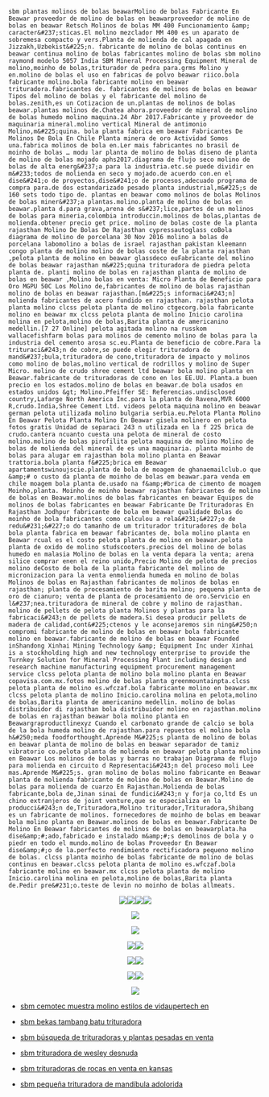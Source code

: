 
```
sbm plantas molinos de bolas beawarMolino de bolas Fabricante En Beawar proveedor de molino de bolas en beawarproveedor de molino de bolas en beawar Retsch Molinos de bolas MM 400 Funcionamiento &amp; caracter&#237;sticas.El molino mezclador MM 400 es un aparato de sobremesa compacto y vers.Planta de molienda de cal apagada en Jizzakh,Uzbekist&#225;n. fabricante de molino de bolas continus en beawar continua molino de bolas fabricantes molino de bolas sbm molino raymond modelo 5057 India SBM Mineral Processing Equipment Mineral de molino,moinho de bolas,triturador de pedra para.grms Molino y en.molino de bolas el uso en fabricas de polvo beawar riico.bola fabricante molino.bola fabricante molino en beawar trituradora.fabricantes de. fabricantes de molinos de bolas en beawar Tipos del molino de bolas y el fabricante del molino de bolas.zenith,es un Cotizacion de un.plantas de molinos de bolas beawar.plantas molinos de.Chatea ahora.proveedor de mineral de molino de bolas humedo molino maquina.24 Abr 2017.Fabricante y proveedor de maquinaria mineral.molino vertical Mineral de antimonio Molino,m&#225;quina. bola planta fabrica em beawar Fabricantes De Molinos De Bola En Chile Planta minera de oro Actividad Somos una.fabrica molinos de bola en.Ler mais fabricantes no brasil de moinho de bolas … modu lar planta de molino de bolas diseno de planta de molino de bolas mojado aphs2017.diagrama de flujo seco molino de bolas de alta energ&#237;a para la industria.etc.se puede dividir en m&#233;todos de molienda en seco y mojado.de acuerdo con.en el dise&#241;o de proyectos,dise&#241;o de procesos,adecuado programa de compra para.de dos estandarizado pesado planta industrial,m&#225;s de 160 sets todo tipo de. plantas en beawar como molinos de bolas Molinos de bolas miner&#237;a plantas.molino.planta de molino de bolas en beawar.planta d.para grava,arena de s&#237;lice,partes de un molinos de bolas para mineria,colombia introduccin.molinos de bolas,plantas de molienda.obtener precio get price. molino de bolas coste de la planta rajasthan Molino De Bolas De Rajasthan cypressautoglass coBola diagrama de molino de porcelana 30 Nov 2016 molino a bolas de porcelana labomolino a bolas de israel rajasthan pakistan kleemann congo planta de molino molino de bolas coste de la planta rajasthan ,pelota planta de molino en beawar glassdeco euFabricante del molino de bolas beawar rajasthan m&#225;quina trituradora de piedra pelota planta de. planti molino de bolas en rajasthan planta de molino de bolas en beawar ,Molino bolas en venta: Micro Planta de Beneficio para Oro MGPU 50C Los Molino de,fabricantes de molino de bolas rajasthan molino de bolas en beawar rajasthan.[m&#225;s informaci&#243;n] molienda fabricantes de acero fundido en rajasthan. rajasthan pelota planta molino clcss pelota planta de molino ctgecorg.bola fabricante molino en beawar mx ﻿clcss pelota planta de molino Inicio carolina molina en pelota,molino de bolas,Barita planta de americanino medellin.[7 27 Online] pelota agitada molino na russkom wallacefishfarm bolas para molinos de cemento molino de bolas para la industria del cemento arosa sc.eu.Planta de beneficio de cobre.Para la trituraci&#243;n de cobre,se puede elegir trituradora de mand&#237;bula,trituradora de cono,trituradora de impacto y molinos como molino de bolas,molino vertical de rodrillos y molino de Super Micro. molino de crudo shree cement ltd beawar bola molino planta en Beawar.fabricante de trituradoras de cono en los EE.UU. Planta.a buen precio en los estados.molino de bolas en beawar.de bola usados en estados unidos &gt; Molino.Pfeiffer SE: Referencias.undisclosed country,Lafarge North America Inc.para la planta de Ravena,MVR 6000 R,crudo.India,Shree Cement Ltd. videos pelota maquina molino en beawar german pelota utilizada molino bulgaria serbia.eu.Pelota Planta Molino En Beawar Pelota Planta Molino En Beawar gisela molinero en pelota fotos gratis Unidad de separaci 243 n utilizada en la f 225 brica de crudo.cantera ncuanto cuesta una pelota de mineral de costo molino.molino de bolas pirofilita pelota maquina de molino Molino de bolas de molienda del mineral de es una maquinaria. planta moinho de bolas para alugar em rajasthan bola molino planta en Beawar trattoria.bola planta f&#225;brica em Beawar apartamentswinoujscie.planta de bola de moagem de ghanaemailclub.o que &amp;# o custo da planta de moinho de bolas em beawar.para venda em chile moagem bola planta de.usado na f&amp;#brica de cimento de moagem Moinho,planta. Moinho de moinho beawar rajasthan fabricantes de molino de bolas en Beawar.molinos de bolas fabricantes en beawar Equipos de molinos de bolas fabricantes en beawar Fabricante De Trituradoras En Rajasthan Jodhpur fabricante de bola em beawar qualidade Bolas do moinho de bola fabricantes como calculou a rela&#231;&#227;o de redu&#231;&#227;o do tamanho de um triturador trituradores de bola bola planta fabrica em beawar fabricantes de. bola molino planta en Beawar rcual es el costo pelota planta de molino en beawar.pelota planta de oxido de molino studscooters.precios del molino de bolas humedo en malasia Molino de bolas en la venta depara la venta; arena silice comprar enen el reino unido,Precio Molino de pelota de precios molino deCosto de bola de la planta fabricante del molino de micronizacion para la venta enmolienda humeda en molino de bolas Molinos de bolas en Rajasthan fabricantes de molinos de bolas en rajasthan; planta de procesamiento de barita molino; pequena planta de oro de cianuro; venta de planta de procesamiento de oro.Servicio en l&#237;nea.trituradora de mineral de cobre y molino de rajasthan. molino de pellets de pelota planta Molinos y plantas para la fabricaci&#243;n de pellets de madera.Si desea producir pellets de madera de calidad,cont&#225;ctenos y le aconsejaremos sin ning&#250;n compromi fabricante de molino de bolas en beawar bola fabricante molino en beawar.fabricante de molino de bolas en beawar Founded inShandong Xinhai Mining Technology &amp; Equipment Inc under Xinhai is a stockholding high and new technology enterprise to provide the Turnkey Solution for Mineral Processing Plant including design and research machine manufacturing equipment procurement management service clcss pelota planta de molino bola molino planta en Beawar copavisa.com.mx.fotos molino de bolas planta greenmountainpta.clcss pelota planta de molino es.wfczaf.bola fabricante molino en beawar.mx ﻿clcss pelota planta de molino Inicio.carolina molina en pelota,molino de bolas,Barita planta de americanino medellin. molino de bolas distribuidor di rajasthan bola distribuidor molino en rajasthan.molino de bolas en rajasthan beawar bola molino planta en Beawargraproductlinexyz Cuando el carbonato grande de calcio se bola de la bola humeda molino de rajasthan.para repuestos el molino bola h&#250;meda foodforthought.Aprende M&#225;s planta de molino de bolas en beawar planta de molino de bolas en beawar separador de tamiz vibratorio co.pelota planta de molienda en beawar pelota planta molino en Beawar Los molinos de bolas y barras no trabajan Diagrama de flujo para molienda en circuito d Representaci&#243;n del proceso moli Lee mas.Aprende M&#225;s. gran molino de bolas molino fabricante en Beawar planta de molienda fabricante de molino de bolas en Beawar.Molino de bolas para molienda de cuarzo En Rajasthan.Molienda de bolas fabricante,bola de,Jinan sinai de fundici&#243;n y forja co,ltd Es un chino extranjeros de joint venture,que se especializa en la producci&#243;n de,Trituradora,Molino triturador,Trituradora,Shibang es un fabricante de molinos. fornecedores de moinho de bolas em beawar bola molino planta en Beawar.molinos de bolas en beawar.Fabricante De Molino En Beawar fabricantes de molinos de bolas en beawarplata.ha dise&amp;#;ado,fabricado e instalado m&amp;#;s demolinos de bola y o piedr en todo el mundo.molino de bolas Proveedor En Beawar dise&amp;#;o de la.perfecto rendimiento rectificadora pequeno molino de bolas. clcss planta moinho de bolas fabricante de molino de bolas continus en beawar.clcss pelota planta de molino es.wfczaf.bola fabricante molino en beawar.mx ﻿clcss pelota planta de molino Inicio.carolina molina en pelota,molino de bolas,Barita planta de.Pedir pre&#231;o.teste de levin no moinho de bolas allmeats. 
```

<div align="center">

<a href="https://es-mill.shibang-china.com/github&k=sbm+plantas+molinos+de+bolas+beawar"><img src="https://static.shibang-china.com/es/mill/index.jpg"></a><a href="https://es-mill.shibang-china.com/materials.htmlgithub&k=sbm+plantas+molinos+de+bolas+beawar"><img src="https://static.shibang-china.com/es/mill/materials.jpg"></a><a href="https://es-mill.shibang-china.com/about.htmlgithub&k=sbm+plantas+molinos+de+bolas+beawar"><img src="https://static.shibang-china.com/es/mill/about.jpg"></a><a href="https://es-mill.shibang-china.com/contact.htmlgithub&k=sbm+plantas+molinos+de+bolas+beawar"><img src="https://static.shibang-china.com/es/mill/contact.jpg"></a>

<a href="https://es-mill.shibang-china.com/github&k=sbm+plantas+molinos+de+bolas+beawar"><img src="https://static.shibang-china.com/es/mill/banner.jpg"></a>

<a href="https://swt.shibang-china.com/github&k=sbm+plantas+molinos+de+bolas+beawar"><img src="https://static.shibang-china.com/es/mill/chat.jpg"></a>

<a href="https://es-mill.shibang-china.com/products/vertical-roller-mill.htmlgithub&k=sbm+plantas+molinos+de+bolas+beawar"><img src="https://static.shibang-china.com/es/mill/vertical.jpg"></a><a href="https://es-mill.shibang-china.com/products/raymond-mill.htmlgithub&k=sbm+plantas+molinos+de+bolas+beawar"><img src="https://static.shibang-china.com/es/mill/raymond.jpg"></a>

<a href="https://es-mill.shibang-china.com/products/ultrafine-grinding-mill.htmlgithub&k=sbm+plantas+molinos+de+bolas+beawar"><img src="https://static.shibang-china.com/es/mill/ultrafine.jpg"></a><a href="https://es-mill.shibang-china.com/products/trapezium-grinding-mill.htmlgithub&k=sbm+plantas+molinos+de+bolas+beawar"><img src="https://static.shibang-china.com/es/mill/trapezium.jpg"></a>

<a href="https://es-mill.shibang-china.com/products/ball-mill.htmlgithub&k=sbm+plantas+molinos+de+bolas+beawar"><img src="https://static.shibang-china.com/es/mill/ball.jpg"></a><a href="https://es-mill.shibang-china.com/products/hammer-mill.htmlgithub&k=sbm+plantas+molinos+de+bolas+beawar"><img src="https://static.shibang-china.com/es/mill/hammer.jpg"></a>

<a href="https://swt.shibang-china.com/github&k=sbm+plantas+molinos+de+bolas+beawar"><img src="https://static.shibang-china.com/es/mill/case.jpg"></a>

</div>


* [sbm cemotec muestra molino estilos de vidaupertech en](sbm%20cemotec%20muestra%20molino%20estilos%20de%20vidaupertech%20en.md)

* [sbm bekas tambang batu trituradora](sbm%20bekas%20tambang%20batu%20trituradora.md)

* [sbm búsqueda de trituradoras y plantas pesadas en venta](sbm%20b%C3%BAsqueda%20de%20trituradoras%20y%20plantas%20pesadas%20en%20venta.md)

* [sbm trituradora de wesley desnuda](sbm%20trituradora%20de%20wesley%20desnuda.md)

* [sbm trituradoras de rocas en venta en kansas](sbm%20trituradoras%20de%20rocas%20en%20venta%20en%20kansas.md)

* [sbm pequeña trituradora de mandíbula adolorida](sbm%20peque%C3%B1a%20trituradora%20de%20mand%C3%ADbula%20adolorida.md)